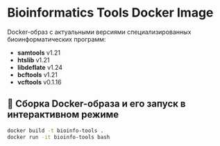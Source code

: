 # Bioinformatics Tools Docker Image

Docker-образ с актуальными версиями специализированных биоинформатических программ:

- **samtools** v1.21
- **htslib** v1.21
- **libdeflate** v1.24
- **bcftools** v1.21
- **vcftools** v0.1.16

## 🔨 Сборка Docker-образа и его запуск в интерактивном режиме

```bash
docker build -t bioinfo-tools .
docker run -it bioinfo-tools bash

